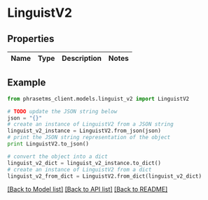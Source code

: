 # LinguistV2

## Properties

| Name | Type | Description | Notes |
| ---- | ---- | ----------- | ----- |

## Example

```python
from phrasetms_client.models.linguist_v2 import LinguistV2

# TODO update the JSON string below
json = "{}"
# create an instance of LinguistV2 from a JSON string
linguist_v2_instance = LinguistV2.from_json(json)
# print the JSON string representation of the object
print LinguistV2.to_json()

# convert the object into a dict
linguist_v2_dict = linguist_v2_instance.to_dict()
# create an instance of LinguistV2 from a dict
linguist_v2_from_dict = LinguistV2.from_dict(linguist_v2_dict)
```

[[Back to Model list]](../README.md#documentation-for-models) [[Back to API list]](../README.md#documentation-for-api-endpoints) [[Back to README]](../README.md)
